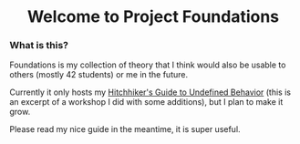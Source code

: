 <h1 align="center">
Welcome to Project Foundations
</h1>

### What is this?
Foundations is my collection of theory that I think would also be usable to others (mostly 42 students) or me in the future.

Currently it only hosts my [Hitchhiker's Guide to Undefined Behavior](https://github.com/leske42/Foundations/tree/main/UB) (this is an excerpt of a workshop I did with some additions), but I plan to make it grow.

Please read my nice guide in the meantime, it is super useful.
